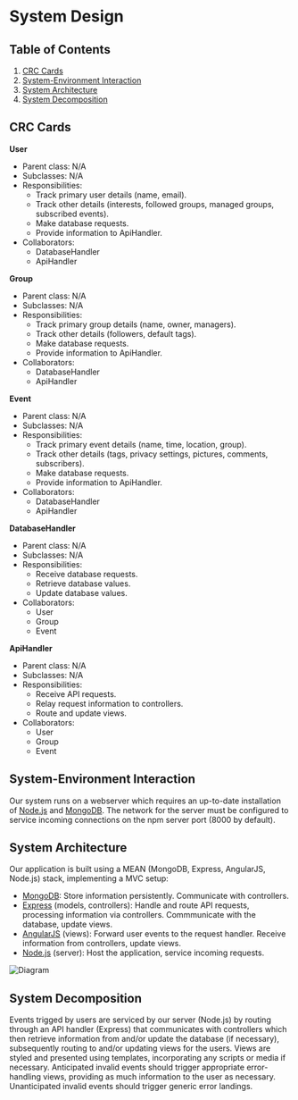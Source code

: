 # System Design

## Table of Contents
1. [CRC Cards](#crc-cards)
2. [System-Environment Interaction](#system-environment-interaction)
3. [System Architecture](#system-architecture)
4. [System Decomposition](#system-decomposition)

## CRC Cards

**User**
* Parent class: N/A
* Subclasses: N/A
* Responsibilities:
  - Track primary user details (name, email).
  - Track other details (interests, followed groups, managed groups, subscribed events).
  - Make database requests.
  - Provide information to ApiHandler.
* Collaborators:
  - DatabaseHandler
  - ApiHandler

**Group**
* Parent class: N/A
* Subclasses: N/A
* Responsibilities:
  - Track primary group details (name, owner, managers).
  - Track other details (followers, default tags).
  - Make database requests.
  - Provide information to ApiHandler.
* Collaborators:
  - DatabaseHandler
  - ApiHandler

**Event**
* Parent class: N/A
* Subclasses: N/A
* Responsibilities:
  - Track primary event details (name, time, location, group).
  - Track other details (tags, privacy settings, pictures, comments, subscribers).
  - Make database requests.
  - Provide information to ApiHandler.
* Collaborators:
  - DatabaseHandler
  - ApiHandler

**DatabaseHandler**
* Parent class: N/A
* Subclasses: N/A
* Responsibilities:
  - Receive database requests.
  - Retrieve database values.
  - Update database values.
* Collaborators:
  - User
  - Group
  - Event

**ApiHandler**
* Parent class: N/A
* Subclasses: N/A
* Responsibilities:
  - Receive API requests.
  - Relay request information to controllers.
  - Route and update views.
* Collaborators:
  - User
  - Group
  - Event

## System-Environment Interaction
Our system runs on a webserver which requires an up-to-date installation of [Node.js](https://nodejs.org/) and [MongoDB](https://www.mongodb.com/). The network for the server must be configured to service incoming connections on the npm server port (8000 by default).

## System Architecture
Our application is built using a MEAN (MongoDB, Express, AngularJS, Node.js) stack, implementing a MVC setup:
* [MongoDB](https://www.mongodb.com/): Store information persistently. Communicate with controllers.
* [Express](https://expressjs.com/) (models, controllers): Handle and route API requests, processing information via controllers. Commmunicate with the database, update views.
* [AngularJS](https://angularjs.org/) (views): Forward user events to the request handler. Receive information from controllers, update views.
* [Node.js](https://nodejs.org/) (server): Host the application, service incoming requests.

![Diagram][diagram]

[diagram]: sysarch.png

## System Decomposition
Events trigged by users are serviced by our server (Node.js) by routing through an API handler (Express) that communicates with controllers which then retrieve information from and/or update the database (if necessary), subsequently routing to and/or updating views for the users. Views are styled and presented using templates, incorporating any scripts or media if necessary. Anticipated invalid events should trigger appropriate error-handling views, providing as much information to the user as necessary. Unanticipated invalid events should trigger generic error landings.
